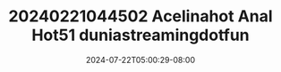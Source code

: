 --- 
title: "20240221044502 Acelinahot Anal Hot51  duniastreamingdotfun"
description: "nonton  video bokep 20240221044502 Acelinahot Anal Hot51  duniastreamingdotfun premium durasi panjang terbaru"
date: 2024-07-22T05:00:29-08:00
file_code: "ahos1zk9lrlh"
draft: false
cover: "ndfzuewsiy3vsgre.jpg"
tags: ["Acelinahot", "Anal", "duniastreamingdotfun"]
length: 571
fld_id: "1482965"
foldername: "Acelinahot"
categories: ["Acelinahot"]
views: 0
---